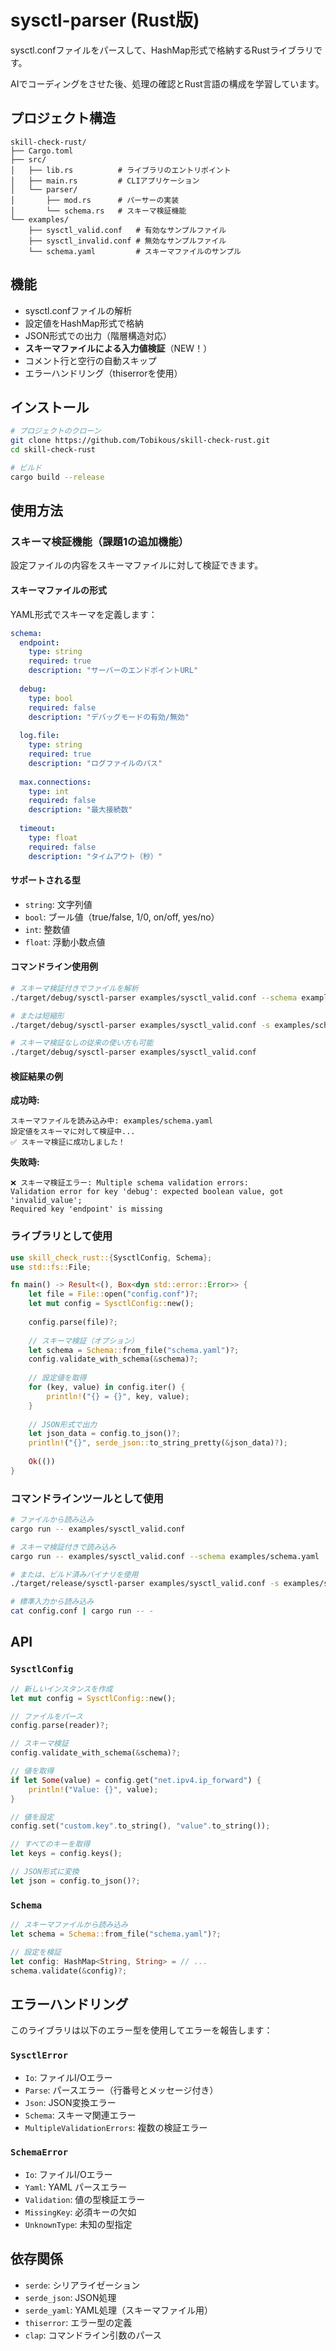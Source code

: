 # sysctl-parser (Rust版)

sysctl.confファイルをパースして、HashMap形式で格納するRustライブラリです。

AIでコーディングをさせた後、処理の確認とRust言語の構成を学習しています。

## プロジェクト構造

```
skill-check-rust/
├── Cargo.toml
├── src/
│   ├── lib.rs          # ライブラリのエントリポイント
│   ├── main.rs         # CLIアプリケーション
│   └── parser/
│       ├── mod.rs      # パーサーの実装
│       └── schema.rs   # スキーマ検証機能
└── examples/
    ├── sysctl_valid.conf   # 有効なサンプルファイル
    ├── sysctl_invalid.conf # 無効なサンプルファイル
    └── schema.yaml         # スキーマファイルのサンプル
```

## 機能

- sysctl.confファイルの解析
- 設定値をHashMap形式で格納
- JSON形式での出力（階層構造対応）
- **スキーマファイルによる入力値検証**（NEW！）
- コメント行と空行の自動スキップ
- エラーハンドリング（thiserrorを使用）

## インストール

```bash
# プロジェクトのクローン
git clone https://github.com/Tobikous/skill-check-rust.git
cd skill-check-rust

# ビルド
cargo build --release
```

## 使用方法

### スキーマ検証機能（課題1の追加機能）

設定ファイルの内容をスキーマファイルに対して検証できます。

#### スキーマファイルの形式

YAML形式でスキーマを定義します：

```yaml
schema:
  endpoint:
    type: string
    required: true
    description: "サーバーのエンドポイントURL"
  
  debug:
    type: bool
    required: false
    description: "デバッグモードの有効/無効"
  
  log.file:
    type: string
    required: true
    description: "ログファイルのパス"
  
  max.connections:
    type: int
    required: false
    description: "最大接続数"
  
  timeout:
    type: float
    required: false
    description: "タイムアウト（秒）"
```

#### サポートされる型

- `string`: 文字列値
- `bool`: ブール値（true/false, 1/0, on/off, yes/no）
- `int`: 整数値
- `float`: 浮動小数点値

#### コマンドライン使用例

```bash
# スキーマ検証付きでファイルを解析
./target/debug/sysctl-parser examples/sysctl_valid.conf --schema examples/schema.yaml

# または短縮形
./target/debug/sysctl-parser examples/sysctl_valid.conf -s examples/schema.yaml

# スキーマ検証なしの従来の使い方も可能
./target/debug/sysctl-parser examples/sysctl_valid.conf
```

#### 検証結果の例

**成功時:**
```
スキーマファイルを読み込み中: examples/schema.yaml
設定値をスキーマに対して検証中...
✅ スキーマ検証に成功しました！
```

**失敗時:**
```
❌ スキーマ検証エラー: Multiple schema validation errors: 
Validation error for key 'debug': expected boolean value, got 'invalid_value'; 
Required key 'endpoint' is missing
```

### ライブラリとして使用

```rust
use skill_check_rust::{SysctlConfig, Schema};
use std::fs::File;

fn main() -> Result<(), Box<dyn std::error::Error>> {
    let file = File::open("config.conf")?;
    let mut config = SysctlConfig::new();
    
    config.parse(file)?;
    
    // スキーマ検証（オプション）
    let schema = Schema::from_file("schema.yaml")?;
    config.validate_with_schema(&schema)?;
    
    // 設定値を取得
    for (key, value) in config.iter() {
        println!("{} = {}", key, value);
    }
    
    // JSON形式で出力
    let json_data = config.to_json()?;
    println!("{}", serde_json::to_string_pretty(&json_data)?);
    
    Ok(())
}
```

### コマンドラインツールとして使用

```bash
# ファイルから読み込み
cargo run -- examples/sysctl_valid.conf

# スキーマ検証付きで読み込み
cargo run -- examples/sysctl_valid.conf --schema examples/schema.yaml

# または、ビルド済みバイナリを使用
./target/release/sysctl-parser examples/sysctl_valid.conf -s examples/schema.yaml

# 標準入力から読み込み
cat config.conf | cargo run -- -
```

## API

### `SysctlConfig`

```rust
// 新しいインスタンスを作成
let mut config = SysctlConfig::new();

// ファイルをパース
config.parse(reader)?;

// スキーマ検証
config.validate_with_schema(&schema)?;

// 値を取得
if let Some(value) = config.get("net.ipv4.ip_forward") {
    println!("Value: {}", value);
}

// 値を設定
config.set("custom.key".to_string(), "value".to_string());

// すべてのキーを取得
let keys = config.keys();

// JSON形式に変換
let json = config.to_json()?;
```

### `Schema`

```rust
// スキーマファイルから読み込み
let schema = Schema::from_file("schema.yaml")?;

// 設定を検証
let config: HashMap<String, String> = // ...
schema.validate(&config)?;
```

## エラーハンドリング

このライブラリは以下のエラー型を使用してエラーを報告します：

### `SysctlError`
- `Io`: ファイルI/Oエラー
- `Parse`: パースエラー（行番号とメッセージ付き）
- `Json`: JSON変換エラー
- `Schema`: スキーマ関連エラー
- `MultipleValidationErrors`: 複数の検証エラー

### `SchemaError`
- `Io`: ファイルI/Oエラー
- `Yaml`: YAML パースエラー
- `Validation`: 値の型検証エラー
- `MissingKey`: 必須キーの欠如
- `UnknownType`: 未知の型指定

## 依存関係

- `serde`: シリアライゼーション
- `serde_json`: JSON処理
- `serde_yaml`: YAML処理（スキーマファイル用）
- `thiserror`: エラー型の定義
- `clap`: コマンドライン引数のパース
